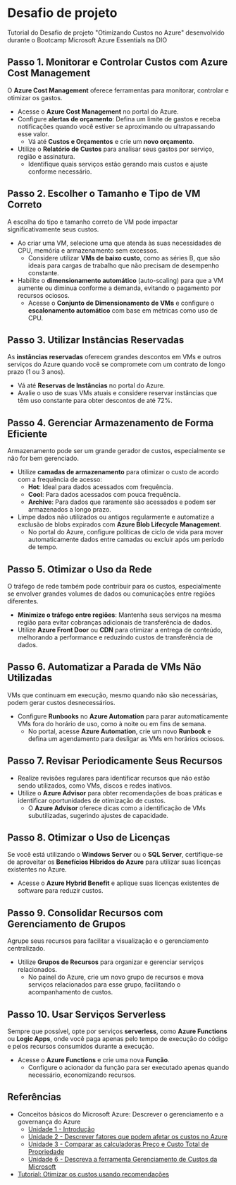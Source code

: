 # Desafio de projeto
Tutorial do Desafio de projeto "Otimizando Custos no Azure" desenvolvido durante o Bootcamp Microsoft Azure Essentials na DIO

## Passo 1. Monitorar e Controlar Custos com Azure Cost Management

O **Azure Cost Management** oferece ferramentas para monitorar, controlar e otimizar os gastos.

- Acesse o **Azure Cost Management** no portal do Azure.
- Configure **alertas de orçamento**: Defina um limite de gastos e receba notificações quando você estiver se aproximando ou ultrapassando esse valor.
  - Vá até **Custos e Orçamentos** e crie um **novo orçamento**.
- Utilize o **Relatório de Custos** para analisar seus gastos por serviço, região e assinatura.
  - Identifique quais serviços estão gerando mais custos e ajuste conforme necessário.

## Passo 2. Escolher o Tamanho e Tipo de VM Correto

A escolha do tipo e tamanho correto de VM pode impactar significativamente seus custos.

- Ao criar uma VM, selecione uma que atenda às suas necessidades de CPU, memória e armazenamento sem excessos.
  - Considere utilizar **VMs de baixo custo**, como as séries B, que são ideais para cargas de trabalho que não precisam de desempenho constante.
- Habilite o **dimensionamento automático** (auto-scaling) para que a VM aumente ou diminua conforme a demanda, evitando o pagamento por recursos ociosos.
  - Acesse o **Conjunto de Dimensionamento de VMs** e configure o **escalonamento automático** com base em métricas como uso de CPU.

## Passo 3. Utilizar Instâncias Reservadas

As **instâncias reservadas** oferecem grandes descontos em VMs e outros serviços do Azure quando você se compromete com um contrato de longo prazo (1 ou 3 anos).

- Vá até **Reservas de Instâncias** no portal do Azure.
- Avalie o uso de suas VMs atuais e considere reservar instâncias que têm uso constante para obter descontos de até 72%.

## Passo 4. Gerenciar Armazenamento de Forma Eficiente

Armazenamento pode ser um grande gerador de custos, especialmente se não for bem gerenciado.

- Utilize **camadas de armazenamento** para otimizar o custo de acordo com a frequência de acesso:
  - **Hot**: Ideal para dados acessados com frequência.
  - **Cool**: Para dados acessados com pouca frequência.
  - **Archive**: Para dados que raramente são acessados e podem ser armazenados a longo prazo.
- Limpe dados não utilizados ou antigos regularmente e automatize a exclusão de blobs expirados com **Azure Blob Lifecycle Management**.
  - No portal do Azure, configure políticas de ciclo de vida para mover automaticamente dados entre camadas ou excluir após um período de tempo.

## Passo 5. Otimizar o Uso da Rede

O tráfego de rede também pode contribuir para os custos, especialmente se envolver grandes volumes de dados ou comunicações entre regiões diferentes.

- **Minimize o tráfego entre regiões**: Mantenha seus serviços na mesma região para evitar cobranças adicionais de transferência de dados.
- Utilize **Azure Front Door** ou **CDN** para otimizar a entrega de conteúdo, melhorando a performance e reduzindo custos de transferência de dados.

## Passo 6. Automatizar a Parada de VMs Não Utilizadas

VMs que continuam em execução, mesmo quando não são necessárias, podem gerar custos desnecessários.

- Configure **Runbooks** no **Azure Automation** para parar automaticamente VMs fora do horário de uso, como à noite ou em fins de semana.
  - No portal, acesse **Azure Automation**, crie um novo **Runbook** e defina um agendamento para desligar as VMs em horários ociosos.

## Passo 7. Revisar Periodicamente Seus Recursos

- Realize revisões regulares para identificar recursos que não estão sendo utilizados, como VMs, discos e redes inativos.
- Utilize o **Azure Advisor** para obter recomendações de boas práticas e identificar oportunidades de otimização de custos.
  - O **Azure Advisor** oferece dicas como a identificação de VMs subutilizadas, sugerindo ajustes de capacidade.

## Passo 8. Otimizar o Uso de Licenças

Se você está utilizando o **Windows Server** ou o **SQL Server**, certifique-se de aproveitar os **Benefícios Híbridos do Azure** para utilizar suas licenças existentes no Azure.

- Acesse o **Azure Hybrid Benefit** e aplique suas licenças existentes de software para reduzir custos.

## Passo 9. Consolidar Recursos com Gerenciamento de Grupos

Agrupe seus recursos para facilitar a visualização e o gerenciamento centralizado.

- Utilize **Grupos de Recursos** para organizar e gerenciar serviços relacionados.
  - No painel do Azure, crie um novo grupo de recursos e mova serviços relacionados para esse grupo, facilitando o acompanhamento de custos.

## Passo 10. Usar Serviços Serverless

Sempre que possível, opte por serviços **serverless**, como **Azure Functions** ou **Logic Apps**, onde você paga apenas pelo tempo de execução do código e pelos recursos consumidos durante a execução.

- Acesse o **Azure Functions** e crie uma nova **Função**.
  - Configure o acionador da função para ser executado apenas quando necessário, economizando recursos.

## Referências
- Conceitos básicos do Microsoft Azure: Descrever o gerenciamento e a governança do Azure
  - [Unidade 1 - Introdução](https://learn.microsoft.com/training/modules/describe-cost-management-azure/1-introduction)
  - [Unidade 2 - Descrever fatores que podem afetar os custos no Azure](https://learn.microsoft.com/training/modules/describe-cost-management-azure/2-describe-factors-affect-costs-azure )
  - [Unidade 3 - Comparar as calculadoras Preço e Custo Total de Propriedade](https://learn.microsoft.com/training/modules/describe-cost-management-azure/3-compare-pricing-total-cost-of-ownership-calculators )
  - [Unidade 6 - Descreva a ferramenta Gerenciamento de Custos da Microsoft](https://learn.microsoft.com/training/modules/describe-cost-management-azure/6-describe-azure-tool )
- [Tutorial: Otimizar os custos usando recomendações](https://learn.microsoft.com/pt-br/azure/cost-management-billing/costs/tutorial-acm-opt-recommendations)
